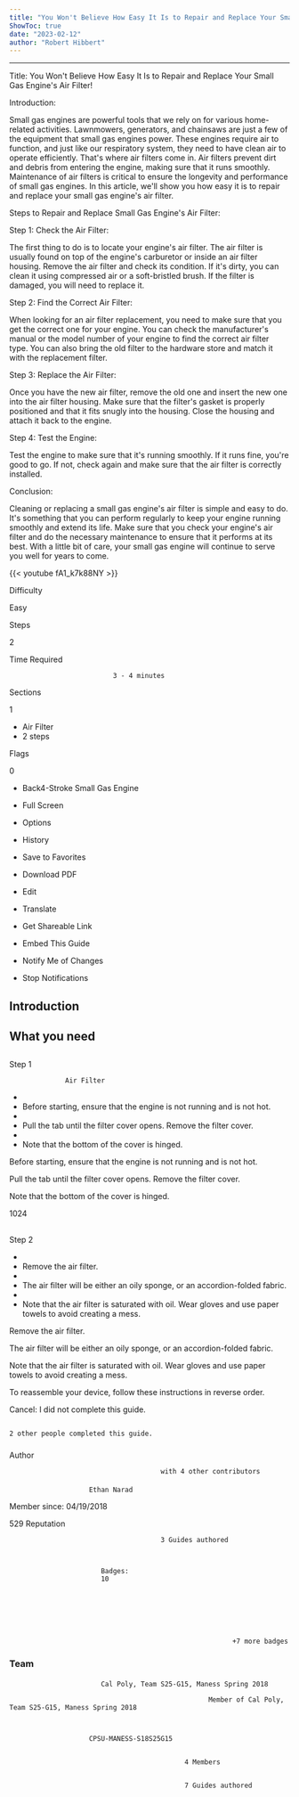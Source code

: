 ```yaml
---
title: "You Won't Believe How Easy It Is to Repair and Replace Your Small Gas Engine's Air Filter!"
ShowToc: true 
date: "2023-02-12"
author: "Robert Hibbert"
---
```

*****
Title: You Won't Believe How Easy It Is to Repair and Replace Your Small Gas Engine's Air Filter!

Introduction:

Small gas engines are powerful tools that we rely on for various home-related activities. Lawnmowers, generators, and chainsaws are just a few of the equipment that small gas engines power. These engines require air to function, and just like our respiratory system, they need to have clean air to operate efficiently. That's where air filters come in. Air filters prevent dirt and debris from entering the engine, making sure that it runs smoothly. Maintenance of air filters is critical to ensure the longevity and performance of small gas engines. In this article, we'll show you how easy it is to repair and replace your small gas engine's air filter.

Steps to Repair and Replace Small Gas Engine's Air Filter:

Step 1: Check the Air Filter:

The first thing to do is to locate your engine's air filter. The air filter is usually found on top of the engine's carburetor or inside an air filter housing. Remove the air filter and check its condition. If it's dirty, you can clean it using compressed air or a soft-bristled brush. If the filter is damaged, you will need to replace it.

Step 2: Find the Correct Air Filter:

When looking for an air filter replacement, you need to make sure that you get the correct one for your engine. You can check the manufacturer's manual or the model number of your engine to find the correct air filter type. You can also bring the old filter to the hardware store and match it with the replacement filter.

Step 3: Replace the Air Filter:

Once you have the new air filter, remove the old one and insert the new one into the air filter housing. Make sure that the filter's gasket is properly positioned and that it fits snugly into the housing. Close the housing and attach it back to the engine.

Step 4: Test the Engine:

Test the engine to make sure that it's running smoothly. If it runs fine, you're good to go. If not, check again and make sure that the air filter is correctly installed.

Conclusion:

Cleaning or replacing a small gas engine's air filter is simple and easy to do. It's something that you can perform regularly to keep your engine running smoothly and extend its life. Make sure that you check your engine's air filter and do the necessary maintenance to ensure that it performs at its best. With a little bit of care, your small gas engine will continue to serve you well for years to come.

{{< youtube fA1_k7k88NY >}} 







Difficulty
 



Easy         
 








Steps
 
2
 



Time Required
 

                              3 - 4 minutes            
 


Sections
 
1
 
- Air Filter
 - 2 steps

 




Flags
 
0
 
- Back4-Stroke Small Gas Engine
 - Full Screen
 - Options

 
- History
 - Save to Favorites
 - Download PDF
 - Edit
 - Translate
 - Get Shareable Link
 - Embed This Guide
 - Notify Me of Changes
 - Stop Notifications

 
## Introduction
 
## What you need
 
## 

Step 1

                  Air Filter               


 
- 
 - Before starting, ensure that the engine is not running and is not hot.
 - 
 - Pull the tab until the filter cover opens. Remove the filter cover.
 - 
 - Note that the bottom of the cover is hinged.

 
Before starting, ensure that the engine is not running and is not hot.
 
Pull the tab until the filter cover opens. Remove the filter cover.
 
Note that the bottom of the cover is hinged.
 
1024
 
## 

Step 2


 
- 
 - Remove the air filter.
 - 
 - The air filter will be either an oily sponge, or an accordion-folded fabric.
 - 
 - Note that the air filter is saturated with oil. Wear gloves and use paper towels to avoid creating a mess.

 
Remove the air filter.
 
The air filter will be either an oily sponge, or an accordion-folded fabric.
 
Note that the air filter is saturated with oil. Wear gloves and use paper towels to avoid creating a mess.
 
To reassemble your device, follow these instructions in reverse order.
 

Cancel: I did not complete this guide.

 

                                                                                          2 other people completed this guide.                                             
 
### 
Author

 

                                          with 4 other contributors 
 
#### 

                        Ethan Narad                     

 
Member since: 04/19/2018
 
529 Reputation
 

                                          3 Guides authored                  
 


                           Badges:
                           10


 

 


                                                            +7 more badges                           

 
### Team
 
#### 

                           Cal Poly, Team S25-G15, Maness Spring 2018                        

                                                      Member of Cal Poly, Team S25-G15, Maness Spring 2018 

 

                        CPSU-MANESS-S18S25G15                     
 

                                                4 Members                     
 

                                                7 Guides authored                     



